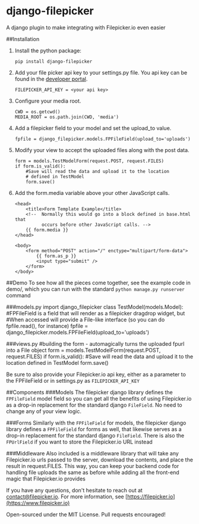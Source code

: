 django-filepicker
=================

A django plugin to make integrating with Filepicker.io even easier

##Installation

  1.  Install the python package:

          pip install django-filepicker

  2.  Add your file picker api key to your settings.py file. You api key can be
  found in the [developer portal](https://developers.inkfilepicker.com/apps/).

          FILEPICKER_API_KEY = <your api key>

  3.  Configure your media root.

          CWD = os.getcwd()
          MEDIA_ROOT = os.path.join(CWD, 'media')

  3.  Add a filepicker field to your model and set the upload_to value.

          fpfile = django_filepicker.models.FPFileField(upload_to='uploads')

  4.  Modify your view to accept the uploaded files along with the post data.

          form = models.TestModelForm(request.POST, request.FILES)
          if form.is_valid():
              #Save will read the data and upload it to the location
              # defined in TestModel
              form.save()

  5.  Add the form.media variable above your other JavaScript calls.

          <head>
              <title>Form Template Example</title>
              <!--  Normally this would go into a block defined in base.html that
                    occurs before other JavaScript calls. -->
              {{ form.media }}
          </head>

          <body>
              <form method="POST" action="/" enctype="multipart/form-data">
                  {{ form.as_p }}
                  <input type="submit" />
              </form>
          </body>

##Demo
To see how all the pieces come together, see the example code in demo/, which you can run with the standard
`python manage.py runserver` command

###models.py
    import django_filepicker
    class TestModel(models.Model):
        #FPFileField is a field that will render as a filepicker dragdrop widget, but
        #When accessed will provide a File-like interface (so you can do fpfile.read(), for instance)
        fpfile = django_filepicker.models.FPFileField(upload_to='uploads')

###views.py
    #building the form - automagically turns the uploaded fpurl into a File object
    form = models.TestModelForm(request.POST, request.FILES)
    if form.is_valid():
        #Save will read the data and upload it to the location defined in TestModel
        form.save()

Be sure to also provide your Filepicker.io api key, either as a parameter to the FPFileField or in settings.py as `FILEPICKER_API_KEY`

##Components
###Models
The filepicker django library defines the `FPFileField` model field so you can get all the benefits of using Filepicker.io as a drop-in replacement for the standard django `FileField`. No need to change any of your view logic.

###Forms
Similarly with the `FPFileField` for models, the filepicker django library defines a `FPFileField` for forms as well, that likewise serves as a drop-in replacement for the standard django `FileField`. There is also the `FPUrlField` if you want to store the Filepicker.io URL instead

###Middleware
Also included is a middleware library that will take any Filepicker.io urls passed to the server, download the contents, and place the result in request.FILES. This way, you can keep your backend code for handling file uploads the same as before while adding all the front-end magic that Filepicker.io provides

If you have any questions, don't hesitate to reach out at [contact@filepicker.io](mailto:contact@filepicker.io). For more information, see [https://filepicker.io](https://www.filepicker.io)

Open-sourced under the MIT License. Pull requests encouraged!
